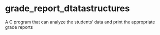 # grade_report_dtatastructures
A C program that can analyze the students’ data and print the appropriate grade  reports

